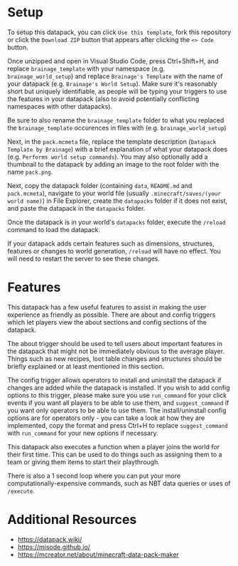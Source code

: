 # Setup
To setup this datapack, you can click `Use this template`, fork this repository or click the `Download ZIP` button that appears after clicking the `<> Code` button.

Once unzipped and open in Visual Studio Code, press Ctrl+Shift+H, and replace `brainage_template` with your namespace (e.g. `brainage_world_setup`) and replace `Brainage's Template` with the name of your datapack (e.g. `Brainage's World Setup`). Make sure it's reasonably short but uniquely identifiable, as people will be typing your triggers to use the features in your datapack (also to avoid potentially conflicting namespaces with other datapacks).

Be sure to also rename the `brainage_template` folder to what you replaced the `brainage_template` occurences in files with (e.g. `brainage_world_setup`)

Next, in the `pack.mcmeta` file, replace the template description (`Datapack Template by Brainage`) with a brief explanation of what your datapack does (e.g. `Performs world setup commands`). You may also optionally add a thumbnail to the datapack by adding an image to the root folder with the name `pack.png`.

Next, copy the datapack folder (containing `data`, `README.md` and `pack.mcmeta`), navigate to your world file (usually `.minecraft/saves/(your world name)`) in File Explorer, create the `datapacks` folder if it does not exist, and paste the datapack in the `datapacks` folder.

Once the datapack is in your world's `datapacks` folder, execute the `/reload` command to load the datapack.

If your datapack adds certain features such as dimensions, structures, features or changes to world generation, `/reload` will have no effect. You will need to restart the server to see these changes.

# Features
This datapack has a few useful features to assist in making the user experience as friendly as possible. There are about and config triggers which let players view the about sections and config sections of the datapack.

The about trigger should be used to tell users about important features in the datapack that might not be immediately obvious to the average player. Things such as new recipes, loot table changes and structures should be briefly explained or at least mentioned in this section.

The config trigger allows operators to install and uninstall the datapack if changes are added while the datapack is installed. If you wish to add config options to this trigger, please make sure you use `run_command` for your click events if you want all players to be able to use them, and `suggest_command` if you want only operators to be able to use them. The install/uninstall config options are for operators only - you can take a look at how they are implemented, copy the format and press Ctrl+H to replace `suggest_command` with `run_command` for your new options if necessary.

This datapack also executes a function when a player joins the world for their first time. This can be used to do things such as assigning them to a team or giving them items to start their playthrough.

There is also a 1 second loop where you can put your more computationally-expensive commands, such as NBT data queries or uses of `/execute`.


# Additional Resources
- https://datapack.wiki/
- https://misode.github.io/
- https://mcreator.net/about/minecraft-data-pack-maker
